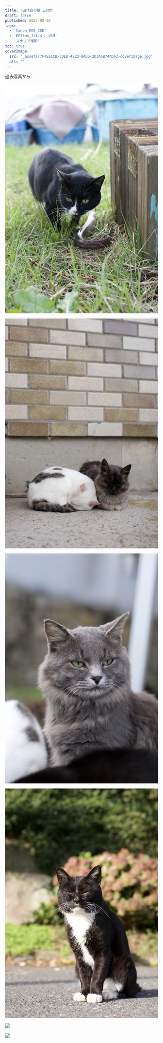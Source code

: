 ```yaml
---
title: '田代島の猫 ᓚᘏᗢ'
draft: false
published: 2025-08-05
tags:
  - 'Canon_EOS_20D'
  - 'EF35mm_f/1.4_L_USM'
  - 'スナップ撮影'
toc: true
coverImage:
  src: '_assets/7F4E61CB-3DED-4222-9AD0-2D3A6B74AD62-coverImage.jpg'
  alt: ''
---
```

過去写真から

![](_assets/416236FE-B9AA-4312-B28D-782B283246EF_1_105_c.jpeg)

![](_assets/5A2F8C20-5222-45FA-A212-ED509606F79A_1_105_c.jpeg)

![](_assets/638DC6B7-5153-4A7B-ABDB-4EF07D239A63_1_105_c.jpeg)

![](_assets/D27995BC-D032-4C30-BF18-BAB5AE662F35_1_105_c.jpeg)

![](C4F98082-EA10-442A-B21B-2384D7F76109_1_105_c.jpeg)

![](7F4E61CB-3DED-4222-9AD0-2D3A6B74AD62.jpg)